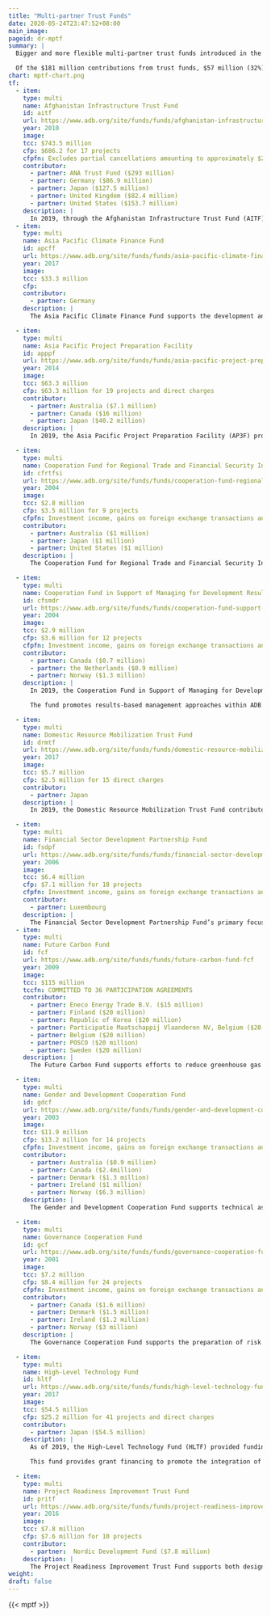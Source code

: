 ```yaml
---
title: "Multi-partner Trust Funds"
date: 2020-05-24T23:47:52+08:00
main_image: 
pageid: dr-mptf
summary: |
  Bigger and more flexible multi-partner trust funds introduced in the 2000s have promoted collaboration among ADB’s financing partners and attracted new and nontraditional partners from the private sector, including philanthropic organizations.

  Of the $181 million contributions from trust funds, $57 million (32%) came from multi-partner trust funds. The trust funds with new projects in 2019 are:
chart: mptf-chart.png
tf:
  - item:
    type: multi
    name: Afghanistan Infrastructure Trust Fund  
    id: aitf
    url: https://www.adb.org/site/funds/funds/afghanistan-infrastructure-trust-fund
    year: 2010
    image:
    tcc: $743.5 million  
    cfp: $686.2 for 17 projects
    cfpfn: Excludes partial cancellations amounting to approximately $233 million  
    contributor:
      - partner: ANA Trust Fund ($293 million)
      - partner: Germany ($86.9 million)
      - partner: Japan ($127.5 million)
      - partner: United Kingdom ($82.4 million)
      - partner: United States ($153.7 million) 
    description: |
      In 2019, through the Afghanistan Infrastructure Trust Fund (AITF), the ANA Trust Fund provided $ 93 million in replenishment funds. AITF is a platform that facilitates financing for infrastructure development in Afghanistan. It provides technical assistance and grants for the construction of roads, railways, airports, energy infrastructure, and water management and irrigation facilities. AITF’s investments are closely aligned with Afghanistan’s development priorities, including the National Peace and Development Framework, the self-reliance agendas, the National Infrastructure Plan, and other national priority programs. Both ADB and Afghanistan are working together to attract more donors and partners to finance and cofinance projects for Afghanistan by contributing to the AITF. 
  - item:
    type: multi
    name: Asia Pacific Climate Finance Fund 
    id: apcff
    url: https://www.adb.org/site/funds/funds/asia-pacific-climate-finance-fund
    year: 2017
    image:
    tcc: $33.3 million  
    cfp:  
    contributor:
      - partner: Germany
    description: |
      The Asia Pacific Climate Finance Fund supports the development and implementation of financial risk management products, focused on climate change mitigation, adaptation, and disaster risk management. It provides grants and technical assistance to ADB projects utilizing the Joint Crediting Mechanism, a bilateral carbon market mechanism initiated by the government of Japan. The fund’s work puts emphasis on financial risk management products that have been proven elsewhere but are not yet widely commercially available in ADB's developing member countries. These financial risk management products will help developing member countries to invest in new climate technologies as well as expand the dissemination of climate risk insurance. All developing member countries of the bank are eligible for funding and non-sovereign projects.

  - item:
    type: multi
    name: Asia Pacific Project Preparation Facility 
    id: apppf
    url: https://www.adb.org/site/funds/funds/asia-pacific-project-preparation-facility
    year: 2014
    image:
    tcc: $63.3 million  
    cfp: $63.3 million for 19 projects and direct charges   
    contributor:
      - partner: Australia ($7.1 million)
      - partner: Canada ($16 million)
      - partner: Japan ($40.2 million)  
    description: |
      In 2019, the Asia Pacific Project Preparation Facility (AP3F) provided funding for a regional technical assistance on preparing capacity for infrastructure projects. AP3F supports infrastructure development in Asia and the Pacific. Specifically, it assists developing member country governments and their public sector agencies prepare infrastructure projects with private sector participation, including privatization through public–private partnership (PPP) modalities, and bring them to the global market. AP3F is supported by the governments of Australia, Canada and Japan. All developing member countries of the bank are eligible for funding.

  - item:
    type: multi
    name: Cooperation Fund for Regional Trade and Financial Security Initiative 
    id: cfrtfsi
    url: https://www.adb.org/site/funds/funds/cooperation-fund-regional-trade-financial-security-initiative-frtfsi
    year: 2004
    image:
    tcc: $2.8 million   
    cfp: $3.5 million for 9 projects
    cfpfn: Investment income, gains on foreign exchange transactions and savings on closed projects are used for project commitments. Hence, project commitments may exceed contributions.  
    contributor:
      - partner: Australia ($1 million)
      - partner: Japan ($1 million)
      - partner: United States ($1 million)  
    description: |
      The Cooperation Fund for Regional Trade and Financial Security Initiative supports ADB technical assistance to developing member countries for strengthening anti– money laundering (AML) systems, combating the financing of terrorism (CFT), and enhancing port security (including airports, cargo ports, and container ports). Projects eligible for funding include those ensuring compliance to international AML/ CFT standards, modernizing customs and upgrading border security, and complementing the goals of the Secure Trade in the Asia-Pacific Economic Cooperation Region initiative. Activities supported by the Trust Fund have included capacity building and awareness raising for law enforcement agencies and regulatory agencies, preparation of AML national risk assessments as well as AML strategies, and high-level regional workshops and regional cooperation to implement measures in these areas. All developing member countries of the bank are eligible for funding with emphasis on most at-risk APEC economies.

  - item:
    type: multi
    name: Cooperation Fund in Support of Managing for Development Results 
    id: cfsmdr
    url: https://www.adb.org/site/funds/funds/cooperation-fund-support-managing-development-results-mfdr
    year: 2004
    image:
    tcc: $2.9 million  
    cfp: $3.6 million for 12 projects
    cfpfn: Investment income, gains on foreign exchange transactions and savings on closed projects are used for project commitments. Hence, project commitments may exceed contributions.  
    contributor:
      - partner: Canada ($0.7 million)
      - partner: the Netherlands ($0.9 million)
      - partner: Norway ($1.3 million) 
    description: |
      In 2019, the Cooperation Fund in Support of Managing for Development Results (CFMfDR) provided supplementary funding for a technical assistance on implementing global partnership principles to promote development.   

      The fund promotes results-based management approaches within ADB and its developing member countries. It supports capacity development for results-based planning, budgeting, implementation, monitoring, and evaluation techniques. This includes the preparation of results-oriented national development plans and budgets, as well as high-quality sectoral road maps produced by ADB’s clients. It has also supported regional capacity building on results management standards and norms and has increased the results orientation of public sector management efforts and reform programs. All developing member countries of the bank are eligible for funding.

  - item:
    type: multi
    name: Domestic Resource Mobilization Trust Fund
    id: drmtf
    url: https://www.adb.org/site/funds/funds/domestic-resource-mobilization-trust-fund
    year: 2017
    image:
    tcc: $5.7 million 
    cfp: $2.5 million for 15 direct charges  
    contributor:
      - partner: Japan
    description: |
      In 2019, the Domestic Resource Mobilization Trust Fund contributed $1.77 in replenishment funds. The fund supports technical assistance activities related to operations enhancing domestic resource mobilization in developing member countries. This helps translate the 2030 Agenda for sustainable development into specific plans, policies, and projects necessary to achieve the Sustainable Development Goals (SDGs). It is expected to help provide an improved environment for meeting the SDGs in Asia and the Pacific through increased mobilization of domestic resources. All developing member countries of the bank are eligible for funding. 

  - item:
    type: multi
    name: Financial Sector Development Partnership Fund
    id: fsdpf
    url: https://www.adb.org/site/funds/funds/financial-sector-development-partnership-fund
    year: 2006
    image:
    tcc: $6.4 million 
    cfp: $7.1 million for 18 projects
    cfpfn: Investment income, gains on foreign exchange transactions and savings on closed projects are used for project commitments. Hence, project commitments may exceed contributions.  
    contributor:
      - partner: Luxembourg
    description: |
      The Financial Sector Development Partnership Fund’s primary focus is finance sector development in regional, subregional, and national financial systems. Eligible activities include fostering the integration of regional markets; improving policy, legal, regulatory, and supervisory frameworks; strengthening and modernizing local financial institutions; and improving access to financial services by the poor. The fund has supported the development of capital markets and instruments and other financial infrastructure, enhanced the capacity of financial institutions, increased access to finance, and strengthened financial regulation and stability. All developing member countries of ADB are eligible for assistance. Activities in the Lao PDR, Mongolia, and Viet Nam, as well as regional activities in the Greater Mekong Subregion are given priority. Another Government of Luxembourg-supported fund, the [Financial Sector Development Partnership Special Fund](https://www.adb.org/site/funds/funds/financial-sector-development-partnership-special-fund) was established in 2013 to support the FSDPF.
  - item:
    type: multi
    name: Future Carbon Fund
    id: fcf
    url: https://www.adb.org/site/funds/funds/future-carbon-fund-fcf
    year: 2009
    image:
    tcc: $115 million 
    tccfn: COMMITTED TO 36 PARTICIPATION AGREEMENTS
    contributor:
      - partner: Eneco Energy Trade B.V. ($15 million)
      - partner: Finland ($20 million)
      - partner: Republic of Korea ($20 million)
      - partner: Participatie Maatschappij Vlaanderen NV, Belgium ($20 million)
      - partner: Belgium ($20 million)
      - partner: POSCO ($20 million)
      - partner: Sweden ($20 million) 
    description: |
      The Future Carbon Fund supports efforts to reduce greenhouse gas emission in Asia and the Pacific through the pre-purchase of certified emission reductions (CERs) generated by Clean Development Mechanism (CDM) projects in the 2013–2020 period. The Fund’s continued operations and its ability to purchase CERs on fixed price and provide upfront financing contribute to the successful implementation of climate change mitigation projects in the region. The fund is supporting a diversified portfolio of 36 CDM projects, allocating $59.8 million for the purchase of 10.56 million CERs. The fund’s work is well-distributed across Asia and the Pacific region with 10 projects located in India, eight in Thailand, six in the People's Republic of China, two each in Bangladesh, Nepal, and Sri Lanka, and one each in Bhutan, Cambodia, Fiji, Indonesia, Papua New Guinea, and the Philippines. The portfolio is also diversified in terms of project type, with projects spanning over renewable energy, energy efficiency, waste management, and transport sectors. 

  - item:
    type: multi
    name: Gender and Development Cooperation Fund
    id: gdcf
    url: https://www.adb.org/site/funds/funds/gender-and-development-cooperation-fund
    year: 2003
    image:
    tcc: $11.9 million  
    cfp: $13.2 million for 14 projects
    cfpfn: Investment income, gains on foreign exchange transactions and savings on closed projects are used for project commitments. Hence, project commitments may exceed contributions.
    contributor:
      - partner: Australia ($0.9 million)
      - partner: Canada ($2.4million)
      - partner: Denmark ($1.3 million)
      - partner: Ireland ($1 million)
      - partner: Norway ($6.3 million) 
    description: |
      The Gender and Development Cooperation Fund supports technical assistance and activities that aim to enhance gender equality and women’s empowerment in the Asia and Pacific region. Specifically, it funds country gender assessments and strategies to guide the formulation of country partnership strategies and project-specific gender action plans for ADB gender-relevant projects. One of the notable outcomes of this fund is its critical role in the implementation of ADB’s Gender Equality and Women’s Empowerment Operational Plan, 2013-2020. This role included gender inclusive design and implementation of 150 ADB loan and grant projects (equivalent to more than $8 billion) across the infrastructure, finance, education, and other sectors. All developing member countries of the bank are eligible for funding. 

  - item:
    type: multi
    name: Governance Cooperation Fund
    id: gcf
    url: https://www.adb.org/site/funds/funds/governance-cooperation-fund-gcf
    year: 2001
    image:
    tcc: $7.2 million   
    cfp: $8.4 million for 24 projects
    cfpfn: Investment income, gains on foreign exchange transactions and savings on closed projects are used for project commitments. Hence, project commitments may exceed contributions. 
    contributor:
      - partner: Canada ($1.6 million)
      - partner: Denmark ($1.5 million)
      - partner: Ireland ($1.2 million)
      - partner: Norway ($3 million) 
    description: |
      The Governance Cooperation Fund supports the preparation of risk assessments and risk mitigation plans in ADB’s priority sectors, including projects addressing risk mitigation measures at country, sector, or project levels. It also supports projects addressing knowledge dissemination and monitoring; and the provision of long-term national governance consultants to ADB resident missions. The Fund originally supports government-led governance reforms but was refocused in 2008 to support the implementation of ADB’s Second Governance and Anticorruption Action Plan, approved in 2006. All developing member countries of the bank are eligible for funding.

  - item:
    type: multi
    name: High-Level Technology Fund 
    id: hltf
    url: https://www.adb.org/site/funds/funds/high-level-technology-fund
    year: 2017
    image:
    tcc: $54.5 million 
    cfp: $25.2 million for 41 projects and direct charges 
    contributor:
      - partner: Japan ($54.5 million)
    description: |
      As of 2019, the High-Level Technology Fund (HLTF) provided funding to four projects on water resources development, irrigation improvement, road development, and water supply and sanitation; as well as to eight technical assistances covering the areas of trade, energy, agriculture, social development, and knowledge exchange. In 2019, HLTF also provided $15.20 million in replenishment funds. 

      This fund provides grant financing to promote the integration of high-level technology (HLT) and innovative solutions into ADB-financed and administered sovereign and non-sovereign projects. The fund seeks to encourage widespread adoption of HLT and enable technological development and/or the scaling up of the technology deployment in developing member countries. Projects from all ADB developing member countries are eligible for financing from this fund. 

  - item:
    type: multi
    name: Project Readiness Improvement Trust Fund 
    id: pritf
    url: https://www.adb.org/site/funds/funds/project-readiness-improvement-trust-fund
    year: 2016 
    image:
    tcc: $7.8 million
    cfp: $7.6 million for 10 projects  
    contributor:
      - partner:  Nordic Development Fund ($7.8 million) 
    description: |
      The Project Readiness Improvement Trust Fund supports both design and procurement readiness of climate change-responsive infrastructure projects. It seeks to strengthen the content of the Bank’s climate change financing to help developing member countries access global funds. Southeast Asian member-countries are eligible to receive support from the fund. These developing member countries are Brunei Darussalam, Cambodia, Indonesia, the Lao People's Democratic Republic, Malaysia, Myanmar, the Philippines, Singapore, Thailand, and Viet Nam.      
weight: 
draft: false
---
```


{{< mptf >}}